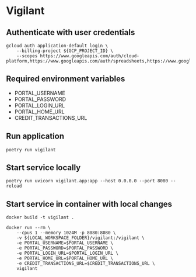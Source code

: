 # Vigilant

## Authenticate with user credentials

```shell
gcloud auth application-default login \
    --billing-project ${GCP_PROJECT_ID} \
    --scopes https://www.googleapis.com/auth/cloud-platform,https://www.googleapis.com/auth/spreadsheets,https://www.googleapis.com/auth/drive
```

## Required environment variables

- PORTAL_USERNAME
- PORTAL_PASSWORD
- PORTAL_LOGIN_URL
- PORTAL_HOME_URL
- CREDIT_TRANSACTIONS_URL

## Run application

```shell
poetry run vigilant
```

## Start service locally

```shell
poetry run uvicorn vigilant.app:app --host 0.0.0.0 --port 8080 --reload
```

## Start service in container with local changes

```shell
docker build -t vigilant .

docker run --rm \
    --cpus 1 --memory 1024M -p 8080:8080 \
    -v ${LOCAL_WORKSPACE_FOLDER}/vigilant:/vigilant \
    -e PORTAL_USERNAME=$PORTAL_USERNAME \
    -e PORTAL_PASSWORD=$PORTAL_PASSWORD \
    -e PORTAL_LOGIN_URL=$PORTAL_LOGIN_URL \
    -e PORTAL_HOME_URL=$PORTAL_HOME_URL \
    -e CREDIT_TRANSACTIONS_URL=$CREDIT_TRANSACTIONS_URL \
    vigilant
```
